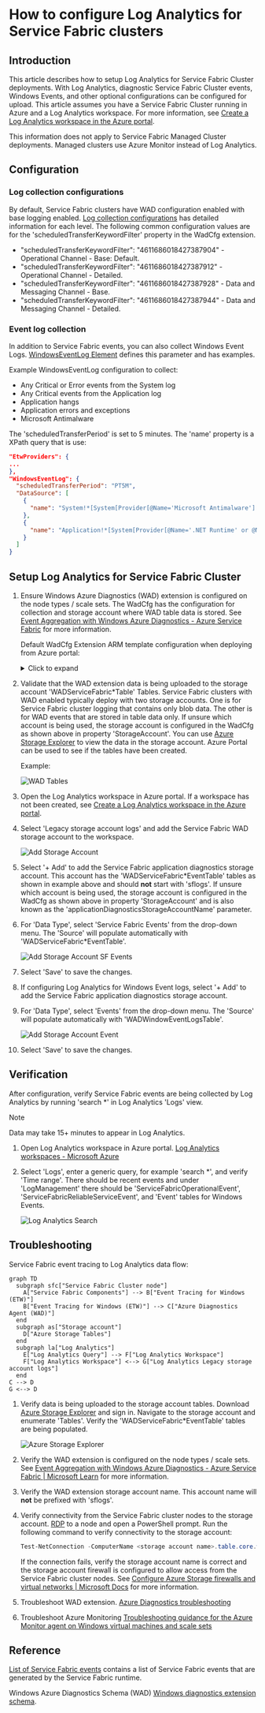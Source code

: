 # How to configure Log Analytics for Service Fabric clusters

## Introduction

This article describes how to setup Log Analytics for Service Fabric Cluster deployments. With Log Analytics, diagnostic Service Fabric Cluster events, Windows Events, and other optional configurations can be configured for upload. This article assumes you have a Service Fabric Cluster running in Azure and a Log Analytics workspace. For more information, see [Create a Log Analytics workspace in the Azure portal](https://docs.microsoft.com/azure/log-analytics/log-analytics-quick-create-workspace).

This information does not apply to Service Fabric Managed Cluster deployments. Managed clusters use Azure Monitor instead of Log Analytics.

## Configuration

### Log collection configurations

By default, Service Fabric clusters have WAD configuration enabled with base logging enabled. [Log collection configurations](https://learn.microsoft.com/azure/service-fabric/service-fabric-diagnostics-event-aggregation-wad#log-collection-configurations) has detailed information for each level. The following common configuration values are for the 'scheduledTransferKeywordFilter' property in the WadCfg extension.

- "scheduledTransferKeywordFilter": "4611686018427387904" - Operational Channel - Base: Default.
- "scheduledTransferKeywordFilter": "4611686018427387912" - Operational Channel - Detailed.
- "scheduledTransferKeywordFilter": "4611686018427387928" - Data and Messaging Channel - Base.
- "scheduledTransferKeywordFilter": "4611686018427387944" - Data and Messaging Channel - Detailed.

### Event log collection

In addition to Service Fabric events, you can also collect Windows Event Logs. [WindowsEventLog Element](https://learn.microsoft.com/azure/azure-monitor/agents/diagnostics-extension-schema-windows#windowseventlog-element) defines this parameter and has examples.

Example WindowsEventLog configuration to collect:

- Any Critical or Error events from the System log
- Any Critical events from the Application log
- Application hangs
- Application errors and exceptions
- Microsoft Antimalware

The 'scheduledTransferPeriod' is set to 5 minutes. The 'name' property is a XPath query that is use:

```json
"EtwProviders": {
...
},
"WindowsEventLog": {
  "scheduledTransferPeriod": "PT5M",
  "DataSource": [
    {
      "name": "System!*[System[Provider[@Name='Microsoft Antimalware'] or (Level=1  or Level=2)]]"
    },
    {
      "name": "Application!*[System[Provider[@Name='.NET Runtime' or @Name='Application Error' or @Name='Application Hang' or @Name='Windows Error Reporting'] or (Level=1)]]"
    }
  ]
}
```

## Setup Log Analytics for Service Fabric Cluster

1. Ensure Windows Azure Diagnostics (WAD) extension is configured on the node types / scale sets. The WadCfg has the configuration for collection and storage account where WAD table data is stored. See [Event Aggregation with Windows Azure Diagnostics - Azure Service Fabric](https://learn.microsoft.com/azure/service-fabric/service-fabric-diagnostics-event-aggregation-wad) for more information.

    Default WadCfg Extension ARM template configuration when deploying from Azure portal:

    <details><summary>Click to expand</summary>

    ```json
    {
        "name": "[concat('VMDiagnosticsVmExt','_vmNodeType0Name')]",
        "properties": {
            "type": "IaaSDiagnostics",
            "autoUpgradeMinorVersion": true,
            "protectedSettings": {
                "storageAccountName": "[parameters('applicationDiagnosticsStorageAccountName')]",
                "storageAccountKey": "[listKeys(resourceId('Microsoft.Storage/storageAccounts', parameters('applicationDiagnosticsStorageAccountName')),'2015-05-01-preview').key1]",
                "storageAccountEndPoint": "https://core.windows.net/"
            },
            "publisher": "Microsoft.Azure.Diagnostics",
            "settings": {
                "WadCfg": {
                    "DiagnosticMonitorConfiguration": {
                        "overallQuotaInMB": "50000",
                        "EtwProviders": {
                            "EtwEventSourceProviderConfiguration": [
                                {
                                    "provider": "Microsoft-ServiceFabric-Actors",
                                    "scheduledTransferKeywordFilter": "1",
                                    "scheduledTransferPeriod": "PT5M",
                                    "DefaultEvents": {
                                        "eventDestination": "ServiceFabricReliableActorEventTable"
                                    }
                                },
                                {
                                    "provider": "Microsoft-ServiceFabric-Services",
                                    "scheduledTransferPeriod": "PT5M",
                                    "DefaultEvents": {
                                        "eventDestination": "ServiceFabricReliableServiceEventTable"
                                    }
                                }
                            ],
                            "EtwManifestProviderConfiguration": [
                                {
                                    "provider": "cbd93bc2-71e5-4566-b3a7-595d8eeca6e8",
                                    "scheduledTransferLogLevelFilter": "Information",
                                    "scheduledTransferKeywordFilter": "4611686018427387904", // Operational Channel - Base: Default
                                    "scheduledTransferPeriod": "PT5M",
                                    "DefaultEvents": {
                                        "eventDestination": "ServiceFabricSystemEventTable"
                                    }
                                },
                                {
                                    "provider": "02d06793-efeb-48c8-8f7f-09713309a810",
                                    "scheduledTransferLogLevelFilter": "Information",
                                    "scheduledTransferKeywordFilter": "4611686018427387904", // Operational Channel - Base: Default
                                    "scheduledTransferPeriod": "PT5M",
                                    "DefaultEvents": {
                                        "eventDestination": "ServiceFabricSystemEventTable"
                                    }
                                }
                            ]
                        }
                    }
                },
                "StorageAccount": "[parameters('applicationDiagnosticsStorageAccountName')]"
            },
            "typeHandlerVersion": "1.5"
        }
    }
    ```

    </details>

2. Validate that the WAD extension data is being uploaded to the storage account 'WADServiceFabric\*Table' Tables. Service Fabric clusters with WAD enabled typically deploy with two storage accounts. One is for Service Fabric cluster logging that contains only blob data. The other is for WAD events that are stored in table data only. If unsure which account is being used, the storage account is configured in the WadCfg as shown above in property 'StorageAccount'. You can use [Azure Storage Explorer](https://azure.microsoft.com/features/storage-explorer/) to view the data in the storage account. Azure Portal can be used to see if the tables have been created.

    Example:

    ![WAD Tables](/media/how-to-configure-log-analytics-for-service-fabric-clusters/azure-portal-storage-wad-tables.png)

3. Open the Log Analytics workspace in Azure portal. If a workspace has not been created, see [Create a Log Analytics workspace in the Azure portal](https://docs.microsoft.com/azure/log-analytics/log-analytics-quick-create-workspace).

4. Select 'Legacy storage account logs' and add the Service Fabric WAD storage account to the workspace.

    ![Add Storage Account](/media/how-to-configure-log-analytics-for-service-fabric-clusters/azure-portal-log-analytics-add-storage-account.png)

5. Select '+ Add' to add the Service Fabric application diagnostics storage account. This account has the 'WADServiceFabric\*EventTable' tables as shown in example above and should **not** start with 'sflogs'. If unsure which account is being used, the storage account is configured in the WadCfg as shown above in property 'StorageAccount' and is also known as the 'applicationDiagnosticsStorageAccountName' parameter.

6. For 'Data Type', select 'Service Fabric Events' from the drop-down menu. The 'Source' will populate automatically with 'WADServiceFabric\*EventTable'.

    ![Add Storage Account SF Events](/media/how-to-configure-log-analytics-for-service-fabric-clusters/azure-portal-log-analytics-add-storage-account-sf-event-type.png)

7. Select 'Save' to save the changes.

8. If configuring Log Analytics for Windows Event logs, select '+ Add' to add the Service Fabric application diagnostics storage account.

9. For 'Data Type', select 'Events' from the drop-down menu. The 'Source' will populate automatically with 'WADWindowEventLogsTable'.

    ![Add Storage Account Event](/media/how-to-configure-log-analytics-for-service-fabric-clusters/azure-portal-log-analytics-add-storage-account-event-type.png)

10. Select 'Save' to save the changes.

## Verification

After configuration, verify Service Fabric events are being collected by Log Analytics by running 'search \*' in Log Analytics 'Logs' view.

> [!Note]
> Data may take 15+ minutes to appear in Log Analytics.

1. Open Log Analytics workspace in Azure portal. [Log Analytics workspaces - Microsoft Azure](https://ms.portal.azure.com/#browse/Microsoft.OperationalInsights%2Fworkspaces)

2. Select 'Logs', enter a generic query, for example 'search \*', and verify 'Time range'. There should be recent events and under 'LogManagement' there should be 'ServiceFabricOperationalEvent', 'ServiceFabricReliableServiceEvent', and 'Event' tables for Windows Events.

    ![Log Analytics Search](/media/how-to-configure-log-analytics-for-service-fabric-clusters/azure-portal-log-analytics-search.png)

## Troubleshooting

Service Fabric event tracing to Log Analytics data flow:

```mermaid
graph TD
  subgraph sfc["Service Fabric Cluster node"]
    A["Service Fabric Components"] --> B["Event Tracing for Windows (ETW)"]
    B["Event Tracing for Windows (ETW)"] --> C["Azure Diagnostics Agent (WAD)"]
  end
  subgraph as["Storage account"]
    D["Azure Storage Tables"]
  end
  subgraph la["Log Analytics"]
    E["Log Analytics Query"] --> F["Log Analytics Workspace"]
    F["Log Analytics Workspace"] <--> G["Log Analytics Legacy storage account logs"]
  end
C --> D
G <--> D
```

1. Verify data is being uploaded to the storage account tables. Download [Azure Storage Explorer](https://azure.microsoft.com/features/storage-explorer/) and sign in. Navigate to the storage account and enumerate 'Tables'. Verify the 'WADServiceFabric\*EventTable' tables are being populated.

    ![Azure Storage Explorer](/media/how-to-configure-log-analytics-for-service-fabric-clusters/azure-storage-explorer.png)

2. Verify the WAD extension is configured on the node types / scale sets. See [Event Aggregation with Windows Azure Diagnostics - Azure Service Fabric | Microsoft Learn](https://learn.microsoft.com/azure/service-fabric/service-fabric-diagnostics-event-aggregation-wad) for more information.

3. Verify the WAD extension storage account name. This account name will **not** be prefixed with 'sflogs'.

4. Verify connectivity from the Service Fabric cluster nodes to the storage account. [RDP](https://docs.microsoft.com/azure/service-fabric/service-fabric-cluster-remote-connect-to-azure-cluster-node) to a node and open a PowerShell prompt. Run the following command to verify connectivity to the storage account:

    ```powershell
    Test-NetConnection -ComputerName <storage account name>.table.core.windows.net -Port 443
    ```

    If the connection fails, verify the storage account name is correct and the storage account firewall is configured to allow access from the Service Fabric cluster nodes. See [Configure Azure Storage firewalls and virtual networks | Microsoft Docs](https://docs.microsoft.com/azure/storage/common/storage-network-security) for more information.

5. Troubleshoot WAD extension. [Azure Diagnostics troubleshooting](https://learn.microsoft.com/azure/azure-monitor/agents/diagnostics-extension-troubleshooting)

6. Troubleshoot Azure Monitoring [Troubleshooting guidance for the Azure Monitor agent on Windows virtual machines and scale sets](https://learn.microsoft.com/azure/azure-monitor/agents/azure-monitor-agent-troubleshoot-windows-vm)

## Reference

[List of Service Fabric events](https://learn.microsoft.com/azure/service-fabric/service-fabric-diagnostics-event-generation-operational) contains a list of Service Fabric events that are generated by the Service Fabric runtime.

Windows Azure Diagnostics Schema (WAD) [Windows diagnostics extension schema](https://learn.microsoft.com/azure/azure-monitor/agents/diagnostics-extension-schema-windows).
